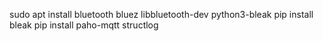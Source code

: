 sudo apt install bluetooth bluez libbluetooth-dev python3-bleak
pip install bleak
pip install paho-mqtt structlog
